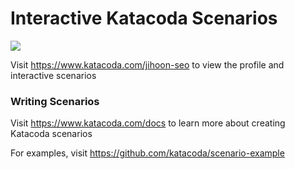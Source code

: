 # Interactive Katacoda Scenarios

[![](http://shields.katacoda.com/katacoda/jihoon-seo/count.svg)](https://www.katacoda.com/jihoon-seo "Get your profile on Katacoda.com")

Visit https://www.katacoda.com/jihoon-seo to view the profile and interactive scenarios

### Writing Scenarios
Visit https://www.katacoda.com/docs to learn more about creating Katacoda scenarios

For examples, visit https://github.com/katacoda/scenario-example
